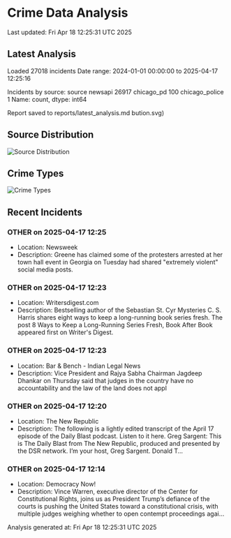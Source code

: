 # Crime Data Analysis
Last updated: Fri Apr 18 12:25:31 UTC 2025

## Latest Analysis

Loaded 27018 incidents
Date range: 2024-01-01 00:00:00 to 2025-04-17 12:25:16

Incidents by source:
source
newsapi           26917
chicago_pd          100
chicago_police        1
Name: count, dtype: int64

Report saved to reports/latest_analysis.md
bution.svg)

## Source Distribution
![Source Distribution](images/source_distribution.svg)

## Crime Types
![Crime Types](images/crime_types.svg)

## Recent Incidents

### OTHER on 2025-04-17 12:25
- Location: Newsweek
- Description: Greene has claimed some of the protesters arrested at her town hall event in Georgia on Tuesday had shared "extremely violent" social media posts.


### OTHER on 2025-04-17 12:23
- Location: Writersdigest.com
- Description: Bestselling author of the Sebastian St. Cyr Mysteries C. S. Harris shares eight ways to keep a long-running book series fresh.
The post 8 Ways to Keep a Long-Running Series Fresh, Book After Book appeared first on Writer's Digest.


### OTHER on 2025-04-17 12:23
- Location: Bar & Bench - Indian Legal News
- Description: Vice President and Rajya Sabha Chairman Jagdeep Dhankar on Thursday said that judges in the country have no accountability and the law of the land does not appl


### OTHER on 2025-04-17 12:20
- Location: The New Republic
- Description: The following is a lightly edited transcript of the April 17 episode of the Daily Blast podcast. Listen to it here.
Greg Sargent: This is The Daily Blast from The New Republic, produced and presented by the DSR network. I’m your host, Greg Sargent.
Donald T…


### OTHER on 2025-04-17 12:14
- Location: Democracy Now!
- Description: Vince Warren, executive director of the Center for Constitutional Rights, joins us as President Trump’s defiance of the courts is pushing the United States toward a constitutional crisis, with multiple judges weighing whether to open contempt proceedings agai…

Analysis generated at: Fri Apr 18 12:25:31 UTC 2025
